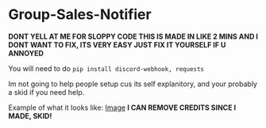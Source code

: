 # Group-Sales-Notifier


**DONT YELL AT ME FOR SLOPPY CODE THIS IS MADE IN LIKE 2 MINS AND I DONT WANT TO FIX, ITS VERY EASY JUST FIX IT YOURSELF IF U ANNOYED**

You will need to do `pip install discord-webhook, requests`

Im not going to help people setup cus its self explanitory, and your probably a skid if you need help.

Example of what it looks like: [Image](https://i.ibb.co/vV92hv6/KzlxWIdw.png) **I CAN REMOVE CREDITS SINCE I MADE, SKID!**
